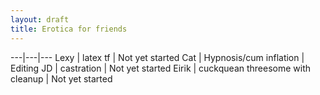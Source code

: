 ```yaml
---
layout: draft
title: Erotica for friends
---
```


---|---|---
Lexy | latex tf | Not yet started
Cat | Hypnosis/cum inflation | Editing
JD | castration | Not yet started
Eirik | cuckquean threesome with cleanup | Not yet started
